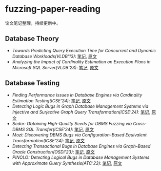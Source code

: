# fuzzing-paper-reading

论文笔记整理，持续更新中。

## Database Theory

* *Towards Predicting Query Execution Time for Concurrent and Dynamic Database Workloads(VLDB'13)*: [笔记](23paper/CE23.md), [原文](https://www.vldb.org/pvldb/vol16/p2871-dutt.pdf)
* *Analyzing the Impact of Cardinality Estimation on Execution Plans in Microsoft SQL Server(VLDB'23)*: [笔记](previous/ToPredict13.md), [原文](https://dl.acm.org/doi/abs/10.14778/2536206.2536219)

## Database Testing

* *Finding Performance Issues in Database Engines via Cardinality Estimation Testing(ICSE'24)*: [笔记](24paper/FindPer24.md), [原文](https://arxiv.org/abs/2306.00355)
* *Detecting Logic Bugs in Graph Database Management Systems via Injective and Surjective Graph Query Transformation(ICSE'24)*: [笔记](24paper/DetectLogic24.md), [原文](https://yuanchengjiang.github.io/docs/GraphGenie-ICSE24.pdf)
* *Sedar: Obtaining High-Quality Seeds for DBMS Fuzzing via Cross-DBMS SQL Transfer(ICSE'24)*: [笔记](24paper/Sedar24.md), [原文]()
* *Mozi: Discovering DBMS Bugs via Configuration-Based Equivalent Transformation(ICSE'24)*: [笔记](24paper/Mozi24.md), [原文]()
* *Detecting Transactional Bugs in Database Engines via Graph-Based Oracle Construction(OSDI'23)*: [笔记](23paper/DetectTrans23.md), [原文](https://www.usenix.org/system/files/osdi23-jiang.pdf)
* *PINOLO: Detecting Logical Bugs in Database Management Systems with Approximate Query Synthesis(ATC'23)*: [笔记](23paper/Pinolo23.md), [原文](https://wcphkust.github.io/publications/ATC2023.pdf)

